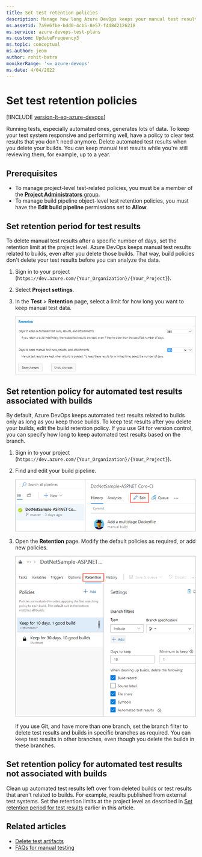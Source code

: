 ```yaml
---
title: Set test retention policies
description: Manage how long Azure DevOps keeps your manual test results by clearing test results that you don't need anymore or when you delete your builds.
ms.assetid: 7a9e6fbe-bdd0-4cb5-8e57-f4d8d2126218
ms.service: azure-devops-test-plans
ms.custom: UpdateFrequency3
ms.topic: conceptual
ms.author: jeom
author: rohit-batra
monikerRange: '<= azure-devops'
ms.date: 4/04/2022
---
```


# Set test retention policies

[!INCLUDE [version-lt-eq-azure-devops](../includes/version-lt-eq-azure-devops.md)]  

Running tests, especially automated ones, generates lots of data. 
To keep your test system responsive and performing well,
have a policy to clear test results that you don't need anymore. 
Delete automated test results when you delete your builds.
You can keep manual test results while you're still reviewing them, 
for example, up to a year. 

## Prerequisites
  
- To manage project-level test-related policies, you must be a member of the [**Project Administrators** group](../organizations/security/change-project-level-permissions.md). 
- To manage build pipeline object-level test retention policies, you must have the **Edit build pipeline** permissions set to **Allow**. 
  
<a name="manual-test-results-limits"></a> 

## Set retention period for test results

To delete manual test results after a specific number of days, 
set the retention limit at the project level. 
Azure DevOps keeps manual test results related to builds, 
even after you delete those builds. That way, build policies don't delete 
your test results before you can analyze the data.

1. Sign in to your project (```https://dev.azure.com/{Your_Organization}/{Your_Project}```).

2. Select **Project settings**.
  
3. In the **Test** > **Retention** page, select a limit for how long you want to keep manual test data. 

   ![Screenshot showing select test data retention limits.](media/how-long-to-keep-test-results/team-project-test-data-retention-limits.png)

## Set retention policy for automated test results associated with builds

By default, Azure DevOps keeps automated test results related to builds 
only as long as you keep those builds. To keep test results after you delete your builds, 
edit the build retention policy. If you use Git for version control, 
you can specify how long to keep automated test results based on the branch. 

1. Sign in to your project (```https://dev.azure.com/{Your_Organization}/{Your_Project}```).

2. Find and edit your build pipeline.

   ![Build pipeline](media/how-long-to-keep-test-results/edit-build-def.png)

3. Open the **Retention** page. Modify the default policies as required, or add new policies.

   ![Delete test results by branch](media/how-long-to-keep-test-results/vso-git-keep-test-data-builds.png)

   If you use Git, and have more than one branch, set the branch filter to delete test results and builds in specific branches as required. You can keep test results in other branches, even though you delete the builds in these branches.  
 
## Set retention policy for automated test results not associated with builds

Clean up automated test results left over from deleted builds or test results that aren't related to builds. For example, results published from external test systems. Set the retention limits at the project level as described in [Set retention period for test results](#manual-test-results-limits) earlier in this article.

## Related articles

- [Delete test artifacts](../boards/backlogs/delete-test-artifacts.md)
- [FAQs for manual testing](reference-qa.yml#manageresults)
